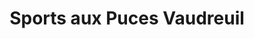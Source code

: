 ---
title: "Sports aux Puces Vaudreuil"
url: /vaudreuil-dorion/sports-aux-puces-vaudreuil/
shop: Sport
---